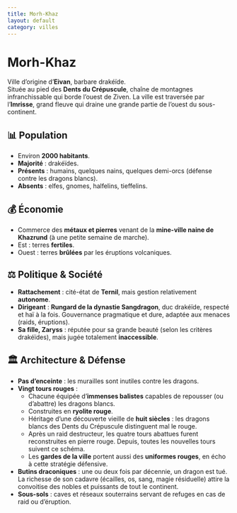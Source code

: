 ```yaml
---
title: Morh-Khaz
layout: default
category: villes
---
```

# Morh-Khaz

Ville d’origine d’**Eivan**, barbare drakéïde.  
Située au pied des **Dents du Crépuscule**, chaîne de montagnes infranchissable qui borde l’ouest de Ziven. La ville est traversée par l’**Imrisse**, grand fleuve qui draine une grande partie de l’ouest du sous-continent.


## 📊 Population
- Environ **2000 habitants**.  
- **Majorité** : drakéïdes.  
- **Présents** : humains, quelques nains, quelques demi-orcs (défense contre les dragons blancs).  
- **Absents** : elfes, gnomes, halfelins, tieffelins.  


## 💰 Économie
- Commerce des **métaux et pierres** venant de la **mine-ville naine de Khazrund** (à une petite semaine de marche).  
- Est : terres **fertiles**.  
- Ouest : terres **brûlées** par les éruptions volcaniques.  


## ⚖️ Politique & Société
- **Rattachement** : cité-état de **Ternil**, mais gestion relativement **autonome**.  
- **Dirigeant** : **Rungard de la dynastie Sangdragon**, duc drakéïde, respecté et haï à la fois. Gouvernance pragmatique et dure, adaptée aux menaces (raids, éruptions).  
- **Sa fille, Zaryss** : réputée pour sa grande beauté (selon les critères drakéïdes), mais jugée totalement **inaccessible**.  


## 🏛️ Architecture & Défense
- **Pas d’enceinte** : les murailles sont inutiles contre les dragons.  
- **Vingt tours rouges** :  
  - Chacune équipée d’**immenses balistes** capables de repousser (ou d’abattre) les dragons blancs.  
  - Construites en **ryolite rouge**.  
  - Héritage d’une découverte vieille de **huit siècles** : les dragons blancs des Dents du Crépuscule distinguent mal le rouge.  
  - Après un raid destructeur, les quatre tours abattues furent reconstruites en pierre rouge. Depuis, toutes les nouvelles tours suivent ce schéma.  
  - Les **gardes de la ville** portent aussi des **uniformes rouges**, en écho à cette stratégie défensive.  
- **Butins draconiques** : une ou deux fois par décennie, un dragon est tué. La richesse de son cadavre (écailles, os, sang, magie résiduelle) attire la convoitise des nobles et puissants de tout le continent.  
- **Sous-sols** : caves et réseaux souterrains servant de refuges en cas de raid ou d’éruption.  
